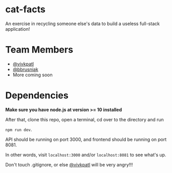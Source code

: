 # cat-facts
An exercise in recycling someone else's data to build a useless full-stack application!

# Team Members

* [@vivkpatl](https://github.com/vivkpatl)
* [@bbrusniak](https://github.com/bbrusniak)
* More coming soon

# Dependencies

**Make sure you have node.js at version >= 10 installed**

After that, clone this repo, open a terminal, cd over to the directory and run

```npm run dev```.

API should be running on port 3000, and frontend should be running on port 8081.

In other words, visit ```localhost:3000``` and/or ```localhost:8081``` to see what's up.

Don't touch .gitignore, or else [@vivkpatl](https://github.com/vivkpatl) will be very angry!!!